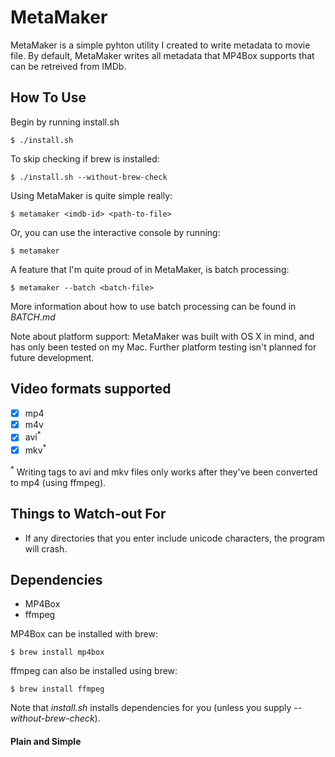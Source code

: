 # MetaMaker
MetaMaker is a simple pyhton utility I created to write metadata to movie file. By default, MetaMaker writes all metadata that MP4Box supports that can be retreived from IMDb.

## How To Use
Begin by running install.sh

	$ ./install.sh

To skip checking if brew is installed:

	$ ./install.sh --without-brew-check

Using MetaMaker is quite simple really:

	$ metamaker <imdb-id> <path-to-file>

Or, you can use the interactive console by running:

	$ metamaker

A feature that I'm quite proud of in MetaMaker, is batch processing:

	$ metamaker --batch <batch-file>

More information about how to use batch processing can be found in *BATCH.md*

Note about platform support: MetaMaker was built with OS X in mind, and has only been tested on my Mac. Further platform testing isn't planned for future development.

## Video formats supported
- [x] mp4
- [x] m4v
- [x] avi<sup>\*</sup>
- [x] mkv<sup>\*</sup>

<sup>\*</sup> Writing tags to avi and mkv files only works after they've been converted to mp4 (using ffmpeg).

## Things to Watch-out For
* If any directories that you enter include unicode characters, the program will crash.

## Dependencies
* MP4Box
* ffmpeg

MP4Box can be installed with brew:

	$ brew install mp4box

ffmpeg can also be installed using brew:

	$ brew install ffmpeg

Note that *install.sh* installs dependencies for you (unless you supply *--without-brew-check*).

#### Plain and Simple

